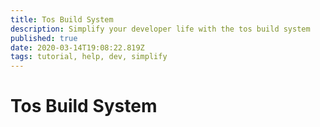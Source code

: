 ```yaml
---
title: Tos Build System
description: Simplify your developer life with the tos build system
published: true
date: 2020-03-14T19:08:22.819Z
tags: tutorial, help, dev, simplify
---
```


# Tos Build System
